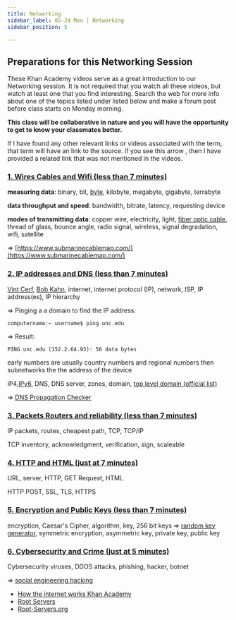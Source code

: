 ```yaml
---
title: Networking
sidebar_label: 05-24 Mon | Networking
sidebar_position: 5

---
```


## Preparations for this Networking Session

These Khan Academy videos serve as a great introduction to our Networking session. It is not required that you watch all these videos, but watch at least one that you find interesting. Search the web for more info about one of the topics listed under listed below and make a forum post before class starts on Monday morning. 

**This class will be collaborative in nature and you will have the opportunity to get to know your classmates better.**

If I have found any other relevant links or videos associated with the term, that term will have an link to the source. if you see this arrow , then I have provided a related link that was not mentioned in the videos.

### [1. Wires Cables and Wifi (less than 7 minutes)](https://www.khanacademy.org/computing/computer-science/internet-intro/internet-works-intro/v/the-internet-wires-cables-and-wifi)

**measuring data**: binary, bit, [byte](http://www.computerhope.com/issues/chspace.htm), kilobyte, megabyte, gigabyte, terrabyte

**data throughput and speed**: bandwidth, bitrate, latency, requesting device

**modes of transmitting data**: copper wire, electricity, light, [fiber optic cable](https://www.youtube.com/watch?v=0MwMkBET_5I), thread of glass, bounce angle, radio signal, wireless, signal degradation, wifi, satellite

⇒ [https://www.submarinecablemap.com/](https://www.submarinecablemap.com/)


### [2. IP addresses and DNS (less than 7 minutes)](https://www.khanacademy.org/computing/computer-science/internet-intro/internet-works-intro/v/the-internet-ip-addresses-and-dns)

[Vint Cerf](https://internethalloffame.org/inductees/vint-cerf), [Bob Kahn](https://internethalloffame.org/inductees/robert-kahn), internet, internet protocol (IP), network, ISP, IP address(es), IP hierarchy

⇒ Pinging a a domain to find the IP address:

```computername:~ username$ ping unc.edu```

⇒ Result:

```PING unc.edu (152.2.64.93): 56 data bytes```

early numbers are usually country numbers and regional numbers then subnetworks the the address of the device

IP4,[IPv6](http://www.internetsociety.org/what-we-do/internet-technology-matters/ipv6), DNS, DNS server, zones, domain, [top level domain (official list)](http://data.iana.org/TLD/tlds-alpha-by-domain.txt)

⇒ [DNS Propagation Checker](https://www.whatsmydns.net/)


### [3. Packets Routers and reliability (less than 7 minutes)](https://www.khanacademy.org/computing/computer-science/internet-intro/internet-works-intro/v/the-internet-packet-routers-and-reliability)

IP packets, routes, cheapest path, TCP, TCP/IP

TCP inventory, acknowledgment, verification, sign, scaleable

### [4. HTTP and HTML (just at 7 minutes)](https://www.khanacademy.org/computing/computer-science/internet-intro/internet-works-intro/v/the-internet-http-and-html)

URL, server, HTTP, GET Request, HTML

HTTP POST, SSL, TLS, HTTPS

### [5. Encryption and Public Keys (less than 7 minutes)](https://www.khanacademy.org/computing/computer-science/internet-intro/internet-works-intro/v/the-internet-encryption-and-public-keys)

encryption, Caesar's Cipher, algorithm, key, 256 bit keys ⇒ [random key generator](http://randomkeygen.com/), symmetric encryption, asymmetric key, private key, public key

### [6\. Cybersecurity and Crime (just at 5 minutes)](https://www.khanacademy.org/computing/computer-science/internet-intro/internet-works-intro/v/the-internet-cybersecurity-and-crime)

Cybersecurity viruses, DDOS attacks, phishing, hacker, botnet

⇒ [social engineering hacking](https://www.tripwire.com/state-of-security/security-awareness/5-social-engineering-attacks-to-watch-out-for/)

*   [How the internet works Khan Academy](https://www.khanacademy.org/computing/computer-science/internet-intro)
*   [Root Servers](https://www.iana.org/domains/root/servers)
*   [Root-Servers.org](http://www.root-servers.org/)
